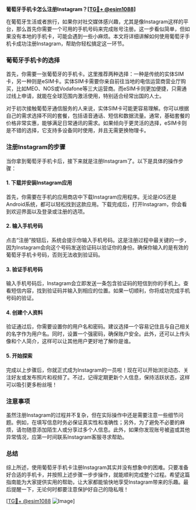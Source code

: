 **葡萄牙手机卡怎么注册Instagram？[[TG💪+ @esim1088](https://t.me/s/esim1088)]**

在葡萄牙生活或者旅行，如果你对社交媒体感兴趣，尤其是像Instagram这样的平台，那么首先你需要一个可用的手机号码来完成账号注册。这一步看似简单，但如果没有本地的手机卡，可能会遇到一些小麻烦。本文将详细讲解如何使用葡萄牙手机卡成功注册Instagram，帮助你轻松搞定这一环节。

### 葡萄牙手机卡的选择

首先，你需要一张葡萄牙的手机卡。这里推荐两种选择：一种是传统的实体SIM卡，另一种则是eSIM卡。实体SIM卡需要你亲自前往当地的电信运营商营业厅购买，比如MEO、NOS或Vodafone等三大运营商。而eSIM卡则更加便捷，只需通过线上申请，就能在全球范围内激活使用，特别适合经常出国的人士。

对于初次接触葡萄牙通信服务的人来说，实体SIM卡可能更容易理解。你可以根据自己的需求选择不同的套餐，包括语音通话、短信和数据流量。通常，基础套餐的价格非常实惠，能够满足日常通讯的需求。如果倾向于更灵活的选择，eSIM卡则是不错的选择，它支持多设备同时使用，并且无需更换物理卡。

### 注册Instagram的步骤

当你拿到葡萄牙手机卡后，接下来就是注册Instagram了。以下是具体的操作步骤：

#### 1. 下载并安装Instagram应用

首先，你需要在手机的应用商店中下载Instagram应用程序。无论是iOS还是Android系统，都可以轻松找到这款应用。下载完成后，打开Instagram，你会看到欢迎界面以及登录或注册的选项。

#### 2. 输入手机号码

点击“注册”按钮后，系统会提示你输入手机号码。这是注册过程中最关键的一步，因为Instagram会向这个号码发送验证码以验证你的身份。确保你输入的是有效的葡萄牙手机卡号码，否则无法收到验证码。

#### 3. 验证手机号码

输入手机号码后，Instagram会立即发送一条包含验证码的短信到你的手机上。查看短信内容，找到验证码并输入到相应的位置。如果一切顺利，你将成功完成手机号码的验证。

#### 4. 创建个人资料

验证通过后，你需要设置你的用户名和密码。建议选择一个容易记住且与自己相关的名字作为用户名。同时，设置一个强密码，确保账户安全。此外，还可以上传头像和个人简介，这样可以让其他用户更好地了解你是谁。

#### 5. 开始探索

完成以上步骤后，你就正式成为Instagram的一员啦！现在可以开始浏览动态、关注好友或发布照片和视频了。不过，记得定期更新个人信息，保持活跃状态，这样可以吸引更多粉丝哦！

### 注意事项

虽然注册Instagram的过程并不复杂，但在实际操作中还是需要注意一些细节问题。例如，在填写信息时务必保证真实性和准确性；另外，为了避免不必要的麻烦，请勿随意添加陌生人或分享过多个人信息。此外，如果你发现账号被盗或其他异常情况，应第一时间联系Instagram客服寻求帮助。

### 总结

综上所述，使用葡萄牙手机卡注册Instagram其实并没有想象中的困难。只要准备好合适的手机卡，并按照上述步骤一步步操作，就能顺利完成整个过程。希望这篇指南能为大家提供实用的帮助，让大家都能愉快地享受Instagram带来的乐趣。最后提醒一下，无论何时都要注意保护好自己的隐私哦！

[[TG💪+ @esim1088](https://t.me/s/esim1088) ![Image](https://i.postimg.cc/4NQfJmqS/Snipaste-2025-05-13-00-14-12.png)]